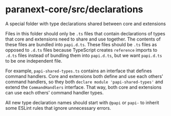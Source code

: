# paranext-core/src/declarations

A special folder with type declarations shared between core and extensions

Files in this folder should only be `.ts` files that contain declarations of types that core and extensions need to share and use together. The contents of these files are bundled into `papi.d.ts`. These files should be `.ts` files as opposed to `.d.ts` files because TypeScript creates `reference` imports to `.d.ts` files instead of bundling them into `papi.d.ts`, but we want `papi.d.ts` to be one independent file.

For example, `papi-shared-types.ts` contains an interface that defines command handlers. Core and extensions both define and use each others' command handlers, so they both `declare module 'papi-shared-types'` and extend the `CommandHandlers` interface. That way, both core and extensions can use each others' command handler types.

All new type declaration names should start with `@papi` or `papi-` to inherit some ESLint rules that ignore unnecessary errors.
